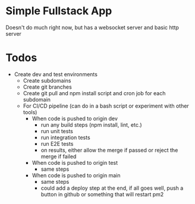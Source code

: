 # Simple Fullstack App
Doesn't do much right now, but has a websocket server and basic http server

# Todos
 - Create dev and test environments
    - Create subdomains
    - Create git branches
    - Create git pull and npm install script and cron job for each subdomain
    - For CI/CD pipeline (can do in a bash script or experiment with other tools)
        - When code is pushed to origin dev
            - run any build steps (npm install, lint, etc.)
            - run unit tests
            - run integration tests
            - run E2E tests
            - on results, either allow the merge if passed or reject the merge if failed
        - When code is pushed to origin test
            - same steps
        - When code is pushed to origin main
            - same steps
            - could add a deploy step at the end, if all goes well, push a button in github or something that will restart pm2